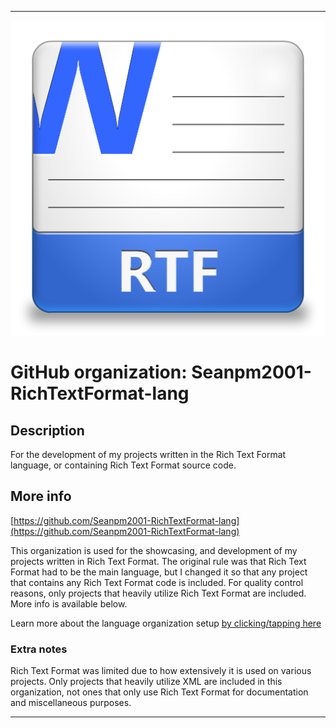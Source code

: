 
***

![RTF_ICON_WORDSTYLE.png failed to load. The file may be missing or corrupt. Check the file path for errors first.](/AdditionalInfo/1/Seanpm2001-RichTextFormat-lang/RTF_ICON_WORDSTYLE.png)

# GitHub organization: Seanpm2001-RichTextFormat-lang

## Description

For the development of my projects written in the Rich Text Format language, or containing Rich Text Format source code.

## More info

[https://github.com/Seanpm2001-RichTextFormat-lang](https://github.com/Seanpm2001-RichTextFormat-lang)

This organization is used for the showcasing, and development of my projects written in Rich Text Format. The original rule was that Rich Text Format had to be the main language, but I changed it so that any project that contains any Rich Text Format code is included. For quality control reasons, only projects that heavily utilize Rich Text Format are included. More info is available below.

Learn more about the language organization setup [by clicking/tapping here](/AdditionalInfo/LanguageOrgs/README.md)

### Extra notes

Rich Text Format was limited due to how extensively it is used on various projects. Only projects that heavily utilize XML are included in this organization, not ones that only use Rich Text Format for documentation and miscellaneous purposes.

***
